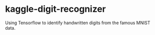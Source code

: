 # kaggle-digit-recognizer

Using Tensorflow to identify handwritten digits from the famous MNIST data.
